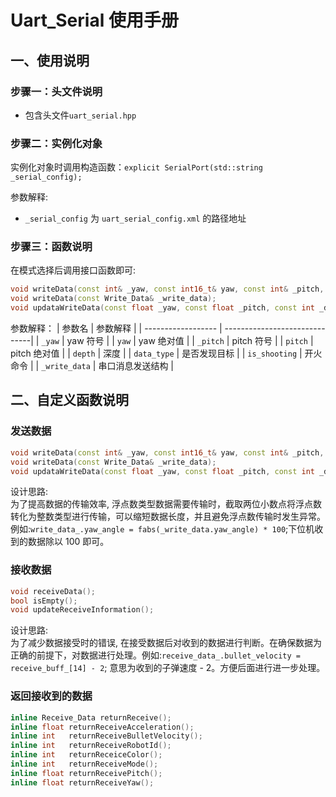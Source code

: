 # Uart_Serial 使用手册


## 一、使用说明

### 步骤一：头文件说明

- 包含头文件`uart_serial.hpp`

### 步骤二：实例化对象

实例化对象时调用构造函数：`explicit SerialPort(std::string _serial_config);`

参数解释:
- `_serial_config` 为 `uart_serial_config.xml` 的路径地址
  
### 步骤三：函数说明

在模式选择后调用接口函数即可:

  ```cpp
  void writeData(const int& _yaw, const int16_t& yaw, const int& _pitch, const int16_t& pitch, const int16_t& depth, const int&  data_type = 0, const int& is_shooting = 0);
  void writeData(const Write_Data& _write_data);
  void updataWriteData(const float _yaw, const float _pitch, const int _depth, const int _data_type = 0, const int _is_shooting = 0);
  ```
  参数解释：
  |      参数名         |           参数解释             |
  | ------------------ | ------------------------------|
  | `_yaw`             | yaw 符号                      |
  | `yaw`              | yaw 绝对值                     | 
  | `_pitch`           | pitch 符号                     |
  | `pitch`            | pitch 绝对值                   |
  | `depth`            | 深度                           |
  | `data_type`        | 是否发现目标                    | 
  | `is_shooting`      | 开火命令                       |
  | `_write_data`      | 串口消息发送结构                |

## 二、自定义函数说明

### 发送数据

  ```cpp
  void writeData(const int& _yaw, const int16_t& yaw, const int& _pitch, const int16_t& pitch, const int16_t& depth, const int& data_type = 0, const int& is_shooting = 0);
  void writeData(const Write_Data& _write_data);
  void updataWriteData(const float _yaw, const float _pitch, const int _depth, const int _data_type = 0, const int _is_shooting = 0);
  ```
  设计思路:  
  为了提高数据的传输效率, 浮点数类型数据需要传输时，截取两位小数点将浮点数转化为整数类型进行传输，可以缩短数据长度，并且避免浮点数传输时发生异常。例如:`write_data_.yaw_angle = fabs(_write_data.yaw_angle) * 100`;下位机收到的数据除以 100 即可。

### 接收数据

  ```cpp
  void receiveData();
  bool isEmpty();
  void updateReceiveInformation();
  ```
  设计思路:  
  为了减少数据接受时的错误, 在接受数据后对收到的数据进行判断。在确保数据为正确的前提下，对数据进行处理。例如:`receive_data_.bullet_velocity = receive_buff_[14] - 2`; 意思为收到的子弹速度 - 2。方便后面进行进一步处理。
### 返回接收到的数据

  ```cpp
  inline Receive_Data returnReceive();
  inline float returnReceiveAcceleration();
  inline int   returnReceiveBulletVelocity();
  inline int   returnReceiveRobotId();
  inline int   returnReceiceColor();
  inline int   returnReceiveMode();
  inline float returnReceivePitch();
  inline float returnReceiveYaw();
  ```
